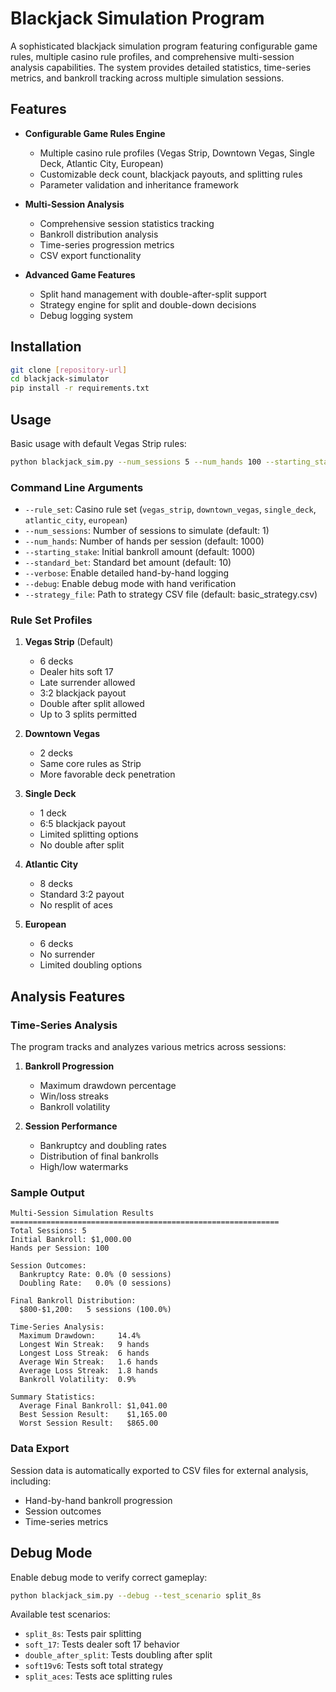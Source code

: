 # Blackjack Simulation Program

A sophisticated blackjack simulation program featuring configurable game rules, multiple casino rule profiles, and comprehensive multi-session analysis capabilities. The system provides detailed statistics, time-series metrics, and bankroll tracking across multiple simulation sessions.

## Features

- **Configurable Game Rules Engine**
  - Multiple casino rule profiles (Vegas Strip, Downtown Vegas, Single Deck, Atlantic City, European)
  - Customizable deck count, blackjack payouts, and splitting rules
  - Parameter validation and inheritance framework

- **Multi-Session Analysis**
  - Comprehensive session statistics tracking
  - Bankroll distribution analysis
  - Time-series progression metrics
  - CSV export functionality

- **Advanced Game Features**
  - Split hand management with double-after-split support
  - Strategy engine for split and double-down decisions
  - Debug logging system

## Installation

```bash
git clone [repository-url]
cd blackjack-simulator
pip install -r requirements.txt
```

## Usage

Basic usage with default Vegas Strip rules:
```bash
python blackjack_sim.py --num_sessions 5 --num_hands 100 --starting_stake 1000 --standard_bet 10
```

### Command Line Arguments

- `--rule_set`: Casino rule set (`vegas_strip`, `downtown_vegas`, `single_deck`, `atlantic_city`, `european`)
- `--num_sessions`: Number of sessions to simulate (default: 1)
- `--num_hands`: Number of hands per session (default: 1000)
- `--starting_stake`: Initial bankroll amount (default: 1000)
- `--standard_bet`: Standard bet amount (default: 10)
- `--verbose`: Enable detailed hand-by-hand logging
- `--debug`: Enable debug mode with hand verification
- `--strategy_file`: Path to strategy CSV file (default: basic_strategy.csv)

### Rule Set Profiles

1. **Vegas Strip** (Default)
   - 6 decks
   - Dealer hits soft 17
   - Late surrender allowed
   - 3:2 blackjack payout
   - Double after split allowed
   - Up to 3 splits permitted

2. **Downtown Vegas**
   - 2 decks
   - Same core rules as Strip
   - More favorable deck penetration

3. **Single Deck**
   - 1 deck
   - 6:5 blackjack payout
   - Limited splitting options
   - No double after split

4. **Atlantic City**
   - 8 decks
   - Standard 3:2 payout
   - No resplit of aces

5. **European**
   - 6 decks
   - No surrender
   - Limited doubling options

## Analysis Features

### Time-Series Analysis
The program tracks and analyzes various metrics across sessions:

1. **Bankroll Progression**
   - Maximum drawdown percentage
   - Win/loss streaks
   - Bankroll volatility

2. **Session Performance**
   - Bankruptcy and doubling rates
   - Distribution of final bankrolls
   - High/low watermarks

### Sample Output

```
Multi-Session Simulation Results
============================================================
Total Sessions: 5
Initial Bankroll: $1,000.00
Hands per Session: 100

Session Outcomes:
  Bankruptcy Rate: 0.0% (0 sessions)
  Doubling Rate:   0.0% (0 sessions)

Final Bankroll Distribution:
  $800-$1,200:   5 sessions (100.0%)

Time-Series Analysis:
  Maximum Drawdown:     14.4%
  Longest Win Streak:   9 hands
  Longest Loss Streak:  6 hands
  Average Win Streak:   1.6 hands
  Average Loss Streak:  1.8 hands
  Bankroll Volatility:  0.9%

Summary Statistics:
  Average Final Bankroll: $1,041.00
  Best Session Result:    $1,165.00
  Worst Session Result:   $865.00
```

### Data Export
Session data is automatically exported to CSV files for external analysis, including:
- Hand-by-hand bankroll progression
- Session outcomes
- Time-series metrics

## Debug Mode
Enable debug mode to verify correct gameplay:
```bash
python blackjack_sim.py --debug --test_scenario split_8s
```

Available test scenarios:
- `split_8s`: Tests pair splitting
- `soft_17`: Tests dealer soft 17 behavior
- `double_after_split`: Tests doubling after split
- `soft19v6`: Tests soft total strategy
- `split_aces`: Tests ace splitting rules
